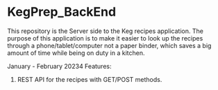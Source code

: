# KegPrep_BackEnd
This repository is the Server side to the Keg recipes application.
The purpose of this application is to make it easier to look up the recipes through a phone/tablet/computer not a paper binder, which saves a big amount of time while being on duty in a kitchen.

January - February 20234 Features:
1. REST API for the recipes with GET/POST methods.
